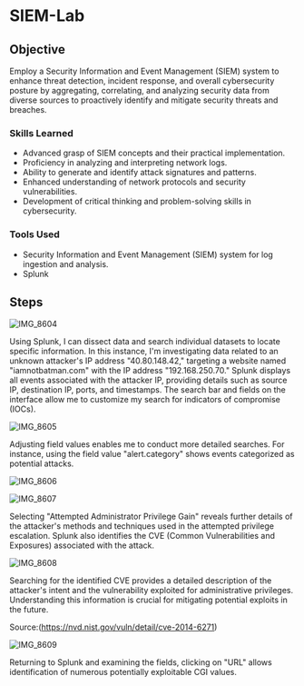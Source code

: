 # SIEM-Lab

## Objective


Employ a Security Information and Event Management (SIEM) system to enhance threat detection, incident response, and overall cybersecurity posture by aggregating, correlating, and analyzing security data from diverse sources to proactively identify and mitigate security threats and breaches.


### Skills Learned
- Advanced grasp of SIEM concepts and their practical implementation.
- Proficiency in analyzing and interpreting network logs.
- Ability to generate and identify attack signatures and patterns.
- Enhanced understanding of network protocols and security vulnerabilities.
- Development of critical thinking and problem-solving skills in cybersecurity.

### Tools Used

- Security Information and Event Management (SIEM) system for log ingestion and analysis.
- Splunk
## Steps


![IMG_8604](https://github.com/Cyberz189/SIEM-Lab/assets/163569052/52137f12-a762-4f00-93ec-49d0551fee32)

Using Splunk, I can dissect data and search individual datasets to locate specific information. In this instance, I'm investigating data related to an unknown attacker's IP address "40.80.148.42," targeting a website named "iamnotbatman.com" with the IP address "192.168.250.70." Splunk displays all events associated with the attacker IP, providing details such as source IP, destination IP, ports, and timestamps. The search bar and fields on the interface allow me to customize my search for indicators of compromise (IOCs).

![IMG_8605](https://github.com/Cyberz189/SIEM-Lab/assets/163569052/69f212e5-93b9-4260-ac0d-b2af55747d44)

Adjusting field values enables me to conduct more detailed searches. For instance, using the field value "alert.category" shows events categorized as potential attacks.

![IMG_8606](https://github.com/Cyberz189/SIEM-Lab/assets/163569052/9ac614f5-b579-4688-994c-b789047b5a5b)

![IMG_8607](https://github.com/Cyberz189/SIEM-Lab/assets/163569052/0aaef9c8-b344-49f9-bf48-c4645944f68f)


Selecting "Attempted Administrator Privilege Gain" reveals further details of the attacker's methods and techniques used in the attempted privilege escalation. Splunk also identifies the CVE (Common Vulnerabilities and Exposures) associated with the attack.


![IMG_8608](https://github.com/Cyberz189/SIEM-Lab/assets/163569052/a60a0b08-bb79-4a63-8664-76b012ae15dd)

Searching for the identified CVE provides a detailed description of the attacker's intent and the vulnerability exploited for administrative privileges. Understanding this information is crucial for mitigating potential exploits in the future.


Source:(https://nvd.nist.gov/vuln/detail/cve-2014-6271)

![IMG_8609](https://github.com/Cyberz189/SIEM-Lab/assets/163569052/b28405e6-f138-4805-9b3f-2dc1b7e9c656)

Returning to Splunk and examining the fields, clicking on "URL" allows identification of numerous potentially exploitable CGI values.
